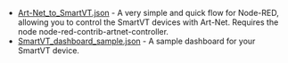  * [Art-Net_to_SmartVT.json](Art-Net_to_SmartVT.json) - A very simple and quick flow for Node-RED, allowing you to control the SmartVT devices with Art-Net. Requires the node node-red-contrib-artnet-controller.  
 * [SmartVT_dashboard_sample.json](SmartVT_dashboard_sample.json) - A sample dashboard for your SmartVT device.
